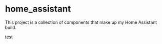 # home_assistant

This project is a collection of components that make up my Home Assistant build.

[test](/ha_os_raspberry_pi.md)
